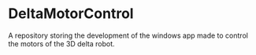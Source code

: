 # DeltaMotorControl
A repository storing the development of the windows app made to control the motors of the 3D delta robot.
